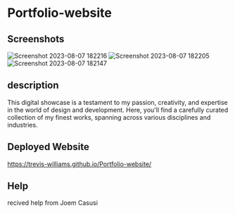 # Portfolio-website

## Screenshots
![Screenshot 2023-08-07 182216](https://github.com/Trevis-Williams/Portfolio-website/assets/135195221/54308aec-92cd-4c18-8b2d-bf28a20d5236)
![Screenshot 2023-08-07 182205](https://github.com/Trevis-Williams/Portfolio-website/assets/135195221/b3e402d0-c779-4252-9443-562ab0a7c2f1)
![Screenshot 2023-08-07 182147](https://github.com/Trevis-Williams/Portfolio-website/assets/135195221/26ac82f2-062f-418e-8d2d-e8ad0d7ea6de)


## description
This digital showcase is a testament to my passion, creativity, and expertise in the world of design and development. Here, you'll find a carefully curated collection of my finest works, spanning across various disciplines and industries.

## Deployed Website
https://trevis-williams.github.io/Portfolio-website/ 


## Help 
recived help from Joem Casusi

